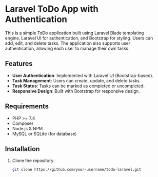 # Laravel ToDo App with Authentication

This is a simple ToDo application built using Laravel Blade templating engine, Laravel UI for authentication, and Bootstrap for styling. Users can add, edit, and delete tasks. The application also supports user authentication, allowing each user to manage their own tasks.

## Features

- **User Authentication**: Implemented with Laravel UI (Bootstrap-based).
- **Task Management**: Users can create, update, and delete tasks.
- **Task Status**: Tasks can be marked as completed or uncompleted.
- **Responsive Design**: Built with Bootstrap for responsive design.

## Requirements

- PHP >= 7.4
- Composer
- Node.js & NPM
- MySQL or SQLite (for database)

## Installation

1. Clone the repository:
   ```bash
   git clone https://github.com/your-username/todo-laravel.git
